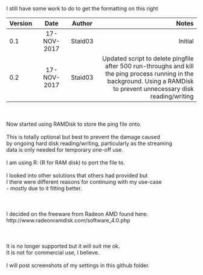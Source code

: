 <br>I still have some work to do to get the formatting on this right


| Version       | Date          | Author  | Notes |
| ------------- |:-------------:|:-------:|------:|
| 0.1      	| 17-NOV-2017 	| Staid03 |Initial|
| 0.2     	| 17-NOV-2017   | Staid03 |Updated script to delete pingfile after 500 run-throughs and kill<br>the ping process running in the background. Using a RAMDisk<br>to prevent unnecessary disk reading/writing|

<br>
<br>Now started using RAMDisk to store the ping file onto.
<br>
<br>This is totally optional but best to prevent the damage caused
<br>by ongoing hard disk reading/writing, particularly as the streaming 
<br>data is only needed for temporary one-off use.
<br>
<br>I am using R: (R for RAM disk) to port the file to.
<br>
<br>I looked into other solutions that others had provided but
<br>I there were different reasons for continuing with my use-case
<br>- mostly due to it fitting better.
<br>
<br>
<br>
<br>I decided on the freeware from Radeon AMD found here:
<br>http://www.radeonramdisk.com/software_4.0.php
<br>
<br>
<br>
<br>It is no longer supported but it will suit me ok.
<br>It is not for commercial use, I believe.
<br>
<br>I will post screenshots of my settings in this github folder.
